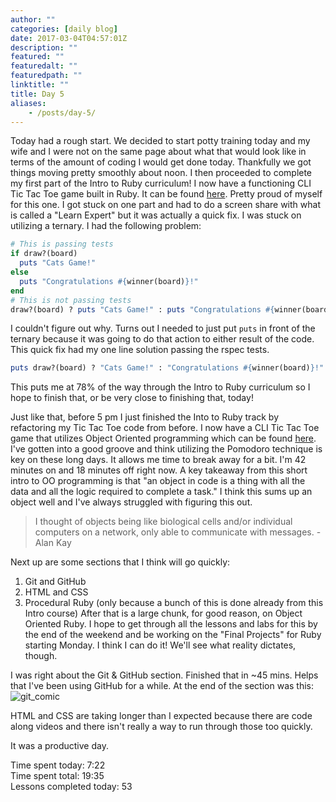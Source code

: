 ```yaml
---
author: ""
categories: [daily blog]
date: 2017-03-04T04:57:01Z
description: ""
featured: ""
featuredalt: ""
featuredpath: ""
linktitle: ""
title: Day 5
aliases:
    - /posts/day-5/
---
```




Today had a rough start. We decided to start potty training today and my wife and I were not on the same page about what that would look like in terms of the amount of coding I would get done today. Thankfully we got things moving pretty smoothly about noon. I then proceeded to complete my first part of the Intro to Ruby curriculum! I now have a functioning CLI Tic Tac Toe game built in Ruby. It can be found [here][1]. Pretty proud of myself for this one. I got stuck on one part and had to do a screen share with what is called a "Learn Expert" but it was actually a quick fix. I was stuck on utilizing a ternary. I had the following problem:
```ruby
# This is passing tests
if draw?(board)
  puts "Cats Game!"
else
  puts "Congratulations #{winner(board)}!"
end
# This is not passing tests
draw?(board) ? puts "Cats Game!" : puts "Congratulations #{winner(board)}!"
```
I couldn't figure out why. Turns out I needed to just put `puts` in front of the ternary because it was going to do that action to either result of the code. This quick fix had my one line solution passing the rspec tests.
```ruby
puts draw?(board) ? "Cats Game!" : "Congratulations #{winner(board)}!"
```
This puts me at 78% of the way through the Intro to Ruby curriculum so I hope to finish that, or be very close to finishing that, today!

Just like that, before 5 pm I just finished the Into to Ruby track by refactoring my Tic Tac Toe code from before. I now have a CLI Tic Tac Toe game that utilizes Object Oriented programming which can be found [here][2]. I've gotten into a good groove and think utilizing the Pomodoro technique is key on these long days. It allows me time to break away for a bit. I'm 42 minutes on and 18 minutes off right now. A key takeaway from this short intro to OO programming is that "an object in code is a thing with all the data and all the logic required to complete a task." I think this sums up an object well and I've always struggled with figuring this out.

> I thought of objects being like biological cells and/or individual computers on a network, only able to communicate with messages. - Alan Kay

Next up are some sections that I think will go quickly:

 1. Git and GitHub
 2. HTML and CSS
 3. Procedural Ruby (only because a bunch of this is done already from this Intro course)
After that is a large chunk, for good reason, on Object Oriented Ruby. I hope to get through all the lessons and labs for this by the end of the weekend and be working on the "Final Projects" for Ruby starting Monday. I think I can do it! We'll see what reality dictates, though.

I was right about the Git & GitHub section. Finished that in ~45 mins. Helps that I've been using GitHub for a while. At the end of the section was this:
![git_comic][3]

HTML and CSS are taking longer than I expected because there are code along videos and there isn't really a way to run through those too quickly.

It was a productive day.

Time spent today: 7:22  
Time spent total:  19:35  
Lessons completed today: 53


  [1]: https://github.com/itzsaga/tic-tac-toe-rb-v-000
  [2]: https://github.com/itzsaga/oo-tic-tac-toe-v-000
  [3]: https://res.cloudinary.com/sethalexander/v1488603381/ieji7xddaoyf6c87zmyg
